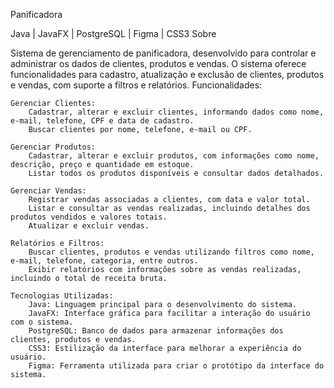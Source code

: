 Panificadora

Java | JavaFX | PostgreSQL | Figma | CSS3
Sobre

Sistema de gerenciamento de panificadora, desenvolvido para controlar e administrar os dados de clientes, produtos e vendas. O sistema oferece funcionalidades para cadastro, atualização e exclusão de clientes, produtos e vendas, com suporte a filtros e relatórios.
Funcionalidades:

    Gerenciar Clientes:
        Cadastrar, alterar e excluir clientes, informando dados como nome, e-mail, telefone, CPF e data de cadastro.
        Buscar clientes por nome, telefone, e-mail ou CPF.

    Gerenciar Produtos:
        Cadastrar, alterar e excluir produtos, com informações como nome, descrição, preço e quantidade em estoque.
        Listar todos os produtos disponíveis e consultar dados detalhados.

    Gerenciar Vendas:
        Registrar vendas associadas a clientes, com data e valor total.
        Listar e consultar as vendas realizadas, incluindo detalhes dos produtos vendidos e valores totais.
        Atualizar e excluir vendas.

    Relatórios e Filtros:
        Buscar clientes, produtos e vendas utilizando filtros como nome, e-mail, telefone, categoria, entre outros.
        Exibir relatórios com informações sobre as vendas realizadas, incluindo o total de receita bruta.

    Tecnologias Utilizadas:
        Java: Linguagem principal para o desenvolvimento do sistema.
        JavaFX: Interface gráfica para facilitar a interação do usuário com o sistema.
        PostgreSQL: Banco de dados para armazenar informações dos clientes, produtos e vendas.
        CSS3: Estilização da interface para melhorar a experiência do usuário.
        Figma: Ferramenta utilizada para criar o protótipo da interface do sistema.
